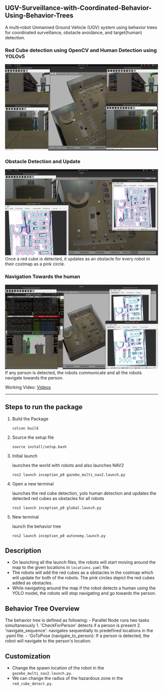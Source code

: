 ## UGV-Surveillance-with-Coordinated-Behavior-Using-Behavior-Trees

A multi‑robot Unmanned Ground Vehicle (UGV) system using behavior trees for coordinated surveillance, obstacle avoidance, and target(human) detection.

### Red Cube detection using OpenCV and Human Detection using YOLOv5
<img src="assets/cube and human detection.png" alt="cube_and_human_detection" width="700"/>

### Obstacle Detection and Update
<img src="assets/obstacle_detection.png" alt="obstacle_detection" width="700">
Once a red cube is detected, it updates as an obstacle for every robot in their costmap as a pink circle.

### Navigation Towards the human
<img src="assets/navigate_towards_person.png" alt="human_detection" width="700"/>
If any person is detected, the robots communicate and all the robots navigate towards the person.


Working Video: [Videos](https://drive.google.com/drive/folders/137Py9VkAu7WxhED87a7wK2qzWCGzrjDn?usp=sharing)
	
---

## Steps to run the package

1. Build the Package
	```
	colcon build
	```
2. Source the setup file
	```
	source install/setup.bash
	```

3. Initial launch	
	
	launches the world with robots and also launches NAV2 
	```
	ros2 launch inception_p0 gazebo_multi_nav2.launch.py
	```  
	

4. Open a new terminal 
    
	launches the red cube detection, yolo human detection and updates the detected red cubes as obstacles for all robots
	```
	ros2 launch inception_p0 global.launch.py
	``` 
	
5. New terminal
    
	launch the behavior tree
	```
	ros2 launch inception_p0 autonomy.launch.py
	``` 
	
    
## Description

-	On launching all the launch files, the robots will start moving around the map to the given locations in `locations.yaml` file. 
-	The robots will add the red cubes as a obstacles in the costmap which will update for both of the robots. The pink circles depict the red cubes added as obstacles. 
-	While navigating around the map if the robot detects a human using the YOLO model, the robots will stop navigating and go towards the person. 

## Behavior Tree Overview

The behavior tree is defined as following:
	- Parallel Node runs two tasks simultaneously
		1. 'CheckForPerson' detects if a person is present 
		2. 'navigate_sequence': navigates sequentially to predefined locations in the .yaml file.
	- 'GoToPose (navigate_to_person): If a person is detected, the robot will navigate to the person's location.
	
	
## Customization

- Change the spawn location of the robot in the `gazebo_multi_nav2.launch.py`. 
- We can change the radius of the hazardous zone in the `red_cube_detect.py`.
 





